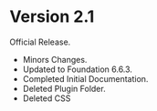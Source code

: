# Version 2.1
Official Release.
- Minors Changes.
- Updated to Foundation 6.6.3.
- Completed Initial Documentation.
- Deleted Plugin Folder.
- Deleted CSS